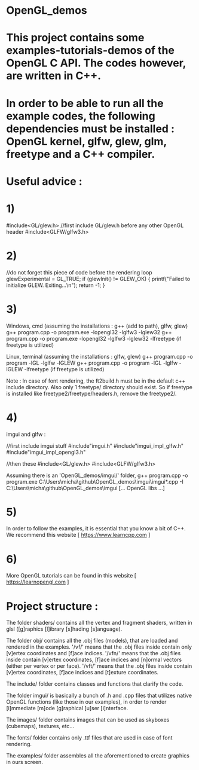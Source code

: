 # OpenGL_demos

# This project contains some examples-tutorials-demos of the OpenGL C API. The codes however, are written in C++.
# In order to be able to run all the example codes, the following dependencies must be installed : OpenGL kernel, glfw, glew, glm, freetype and a C++ compiler.



# Useful advice :

# 1)
#include<GL/glew.h> //first include GL/glew.h before any other OpenGL header
#include<GLFW/glfw3.h>

# 2)
//do not forget this piece of code before the rendering loop
glewExperimental = GL_TRUE;
if (glewInit() != GLEW_OK)
{
    printf("Failed to initialize GLEW. Exiting...\n");
    return -1;
}

# 3)
Windows, cmd (assuming the installations : g++ (add to path), glfw, glew)
g++ program.cpp -o program.exe -lopengl32 -lglfw3 -lglew32
g++ program.cpp -o program.exe -lopengl32 -lglfw3 -lglew32 -lfreetype (if freetype is utilized)

Linux, terminal (assuming the installations : glfw, glew)
g++ program.cpp -o program -lGL -lglfw -lGLEW
g++ program.cpp -o program -lGL -lglfw -lGLEW -lfreetype (if freetype is utilized)

Note : In case of font rendering, the ft2build.h must be in the default c++ include directory.
Also only 1 freetype/ directory should exist. So if freetype is installed like freetype2/freetype/headers.h,
remove the freetype2/.

# 4)
imgui and glfw :

//first include imgui stuff
#include"imgui.h"
#include"imgui_impl_glfw.h"
#include"imgui_impl_opengl3.h"

//then these
#include<GL/glew.h>
#include<GLFW/glfw3.h>

Assuming there is an 'OpenGL_demos/imgui/' folder,
g++ program.cpp -o program.exe C:\Users\micha\github\OpenGL_demos\imgui\imgui*.cpp -I C:\Users\micha\github\OpenGL_demos\imgui [... OpenGL libs ...]

# 5)
In order to follow the examples, it is essential that you know a bit of C++. We recommend this website [ https://www.learncpp.com ]

# 6)
More OpenGL tutorials can be found in this website [ https://learnopengl.com ]





# Project structure :

The folder shaders/ contains all the vertex and fragment shaders, written in glsl ([g]raphics [l]ibrary [s]hading [s]anguage).

The folder obj/ contains all the .obj files (models), that are loaded and rendered in the examples.
'/vf/'  means that the .obj files inside contain only [v]ertex coordinates and [f]ace indices.
'/vfn/' means that the .obj files inside contain [v]ertex coordinates, [f]ace indices and [n]ormal vectors (either per vertex or per face).
'/vft/' means that the .obj files inside contain [v]ertex coordinates, [f]ace indices and [t]exture coordinates.

The include/ folder contains classes and functions that clarify the code.

The folder imgui/ is basically a bunch of .h and .cpp files that utilizes native OpenGL functions (like those in our examples), in
order to render [i]mmediate [m]ode [g]raphical [u]ser [i]nterface.

The images/ folder contains images that can be used as skyboxes (cubemaps), textures, etc...

The fonts/ folder contains only .ttf files that are used in case of font rendering.

The examples/ folder assembles all the aforementioned to create graphics in ours screen.